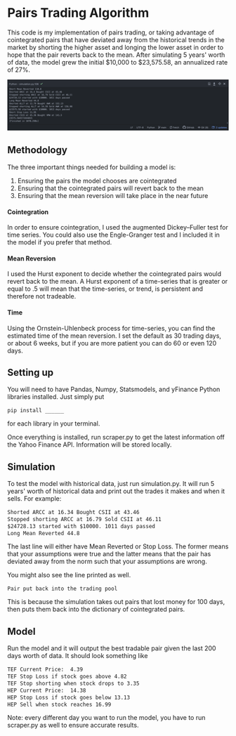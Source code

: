 # Pairs Trading Algorithm
This code is my implementation of pairs trading, or taking advantage of cointegrated pairs that have deviated away from the historical trends in the market by shorting the higher asset and longing the lower asset in order to hope that the pair reverts back to the mean.
After simulating 5 years' worth of data, the model grew the initial $10,000 to $23,575.58, an annualized rate of 27%.

![](/Screen%20Shot%202021-01-11%20at%207.50.30%20PM.png)

## Methodology
The three important things needed for building a model is:

1. Ensuring the pairs the model chooses are cointegrated
2. Ensuring that the cointegrated pairs will revert back to the mean
3. Ensuring that the mean reversion will take place in the near future

#### Cointegration
In order to ensure cointegration, I used the augmented Dickey–Fuller test for time series. You could also use the Engle-Granger test and I included it in the model if you prefer that method.

#### Mean Reversion
I used the Hurst exponent to decide whether the cointegrated pairs would revert back to the mean. A Hurst exponent of a time-series that is greater or equal to .5 will mean that the time-series, or trend, is persistent and therefore not tradeable.

#### Time
Using the Ornstein-Uhlenbeck process for time-series, you can find the estimated time of the mean reversion. I set the default as 30 trading days, or about 6 weeks, but if you are more patient you can do 60 or even 120 days.

## Setting up
You will need to have Pandas, Numpy, Statsmodels, and yFinance Python libraries installed. Just simply put
```
pip install ______
```
for each library in your terminal.

Once everything is installed, run scraper.py to get the latest information off the Yahoo Finance API. Information will be stored locally.

## Simulation
To test the model with historical data, just run simulation.py. It will run 5 years' worth of historical data and print out the trades it makes and when it sells. For example:
```
Shorted ARCC at 16.34 Bought CSII at 43.46
Stopped shorting ARCC at 16.79 Sold CSII at 46.11
$24728.13 started with $10000. 1011 days passed
Long Mean Reverted 44.8
```
The last line will either have Mean Reverted or Stop Loss. The former means that your assumptions were true and the latter means that the pair has deviated away from the norm such that your assumptions are wrong.

You might also see the line printed as well.
```
Pair put back into the trading pool
```
This is because the simulation takes out pairs that lost money for 100 days, then puts them back into the dictionary of cointegrated pairs.

## Model
Run the model and it will output the best tradable pair given the last 200 days worth of data. It should look something like
```
TEF Current Price:  4.39
TEF Stop Loss if stock goes above 4.82
TEF Stop shorting when stock drops to 3.35
HEP Current Price:  14.38
HEP Stop Loss if stock goes below 13.13
HEP Sell when stock reaches 16.99
```
Note: every different day you want to run the model, you have to run scraper.py as well to ensure accurate results.
